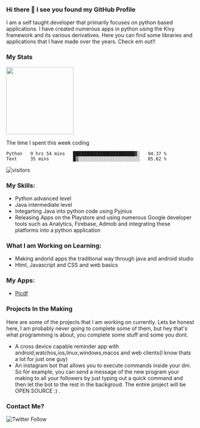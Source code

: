 

### Hi there 👋 I see you found my GitHub Profile

I am a self taught developer that primarily focuses on python based applications. I have created numerous apps in python using the Kivy framework and its various derivatives. Here you can find some libraries and applications that I have made over the years. Check em out!!

### My Stats
<img height="180em" src="https://github-readme-stats.vercel.app/api?username=Guhan-SenSam&show_icons=true&hide_border=true&&count_private=true&include_all_commits=true" />

The time I spent this week coding
<!--START_SECTION:waka-->
```text
Python   9 hrs 54 mins   ███████████████████████▓░   94.37 % 
Text     35 mins         █▒░░░░░░░░░░░░░░░░░░░░░░░   05.62 % 
```
<!--END_SECTION:waka-->

![visitors](https://visitor-badge.glitch.me/badge?page_id={Guhan-SenSam}.{443015215})


### My Skills:
- Python advanced level
- Java intermediate level
- Integarting Java into python code using Pyjnius
- Releasing Apps on the Playstore and using numerous Google developer tools such as Analytics, Firebase, Admob and integrating these platforms into a python application

### What I am Working on Learning:
- Making andorid apps the traditional way through java and android studio
- Html, Javascript and CSS and web basics


### My Apps:
- [Picdf](https://play.google.com/store/apps/details?id=org.picdf.picdf&hl=en_IN&gl=US)


### Projects In the Making

Here are some of the projects that I am working on currently. Lets be honest here, I am probably never going to complete some of them, but hey that's what programming is about, you complete some stuff and some you dont.
- A cross device capable reminder app with android,watchos,ios,linux,windows,macos and web clients(I know thats a lot for just one guy)
- An instagram bot that allows you to execute commands inside your dm. So for example, you can send a message of the new program your making to all your followers by just typing out a quick command and then let the bot to the rest in the backgroud. The entire project will be OPEN SOURCE :) .

### Contact Me?
![Twitter Follow](https://img.shields.io/twitter/follow/GSensam?style=social)

